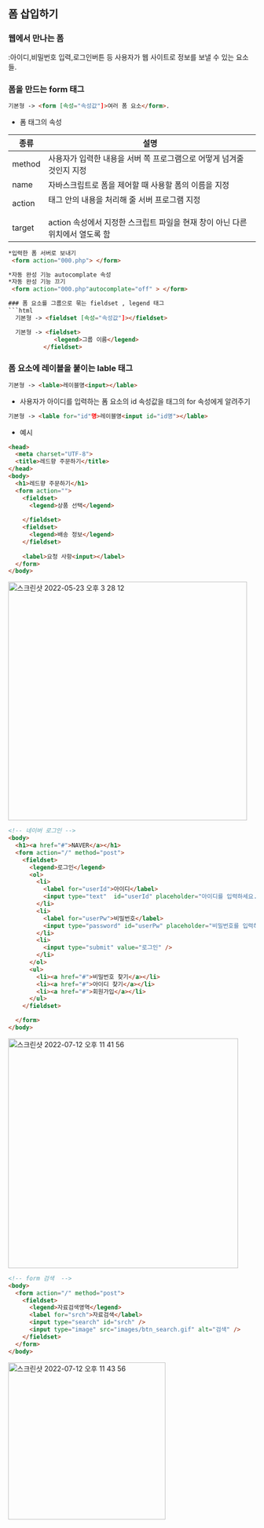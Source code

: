 ## 폼 삽입하기  
### 웹에서 만나는 폼  
:아이디,비밀번호 입력,로그인버튼 등 사용자가 웹 사이트로 정보를 보낼 수 있는 요소들.

### 폼을 만드는 form 태그  
```html
기본형 -> <form [속성="속성값"]>여러 폼 요소</form>. 
```
* 폼 태그의 속성  

| 종류 |                  설명                                 |
|-----|------------------------------------------------------|
|method|사용자가 입력한 내용을 서버 쪽 프로그램으로 어떻게 넘겨줄 것인지 지정|
|name|자바스크립트로 폼을 제어할 때 사용할 폼의 이름을 지정|
|action|<form> 태그 안의 내용을 처리해 줄 서버 프로그램 지정|
|target|action 속성에서 지정한 스크립트 파일을 현재 창이 아닌 다른 위치에서 열도록 함|. 
  

```html
*입력한 폼 서버로 보내기
 <form action="000.php"> </form>  

*자동 완성 기능 autocomplate 속성  
*자동 완성 기능 끄기  
 <form action="000.php"autocomplate="off" > </form>  

### 폼 요소를 그룹으로 묶는 fieldset , legend 태그  
```html
  기본형 -> <fieldset [속성="속성값"]></fieldset>

  기본형 -> <fieldset>
             <legend>그룹 이름</legend>
          </fieldset>
```  

 
### 폼 요소에 레이블을 붙이는 lable 태그
``` html
기본형 -> <lable>레이블명<input></lable>
```

* 사용자가 아이디를 입력하는 폼 요소의 id 속성값을 <lable> 태그의 for 속성에게 알려주기 
```html 
기본형 -> <lable for="id"명>레이블명<input id="id명"></lable>
```

* 예시

``` html
<head>
  <meta charset="UTF-8">
  <title>레드향 주문하기</title>
</head>
<body>
  <h1>레드향 주문하기</h1>
  <form action="">
    <fieldset>
      <legend>상품 선택</legend>
      
    </fieldset>
    <fieldset>
      <legend>배송 정보</legend>  
    </fieldset>   
    
    <label>요청 사항<input></label>
  </form>
</body>
```
 <img width="486" alt="스크린샷 2022-05-23 오후 3 28 12" src="https://user-images.githubusercontent.com/97012561/169757027-3e5e8b41-b097-4f8d-85fe-15fafe3c2dae.png">



  
```html
<!-- 네이버 로그인 -->
<body>
  <h1><a href="#">NAVER</a></h1>
  <form action="/" method="post">
    <fieldset>
      <legend>로그인</legend>
      <ol>
        <li>
          <label for="userId">아이디</label>
          <input type="text"  id="userId" placeholder="아이디를 입력하세요." required autofocus />
        </li>
        <li>
          <label for="userPw">비밀번호</label>
          <input type="password" id="userPw" placeholder="비밀번호를 입력하세요." required />
        </li>
        <li>
          <input type="submit" value="로그인" />
        </li>
      </ol>
      <ul>
        <li><a href="#">비밀번호 찾기</a></li>
        <li><a href="#">아이디 찾기</a></li>
        <li><a href="#">회원가입</a></li>
      </ul>
    </fieldset>

  </form>
</body>
```

<img width="468" alt="스크린샷 2022-07-12 오후 11 41 56" src="https://user-images.githubusercontent.com/97012561/178517364-3a219190-a2ad-4a5d-9b84-b4947ab32df5.png">


```html
<!-- form 검색  -->
<body>
  <form action="/" method="post">
    <fieldset>
      <legend>자료검색영역</legend>
      <label for="srch">자료검색</label>
      <input type="search" id="srch" />
      <input type="image" src="images/btn_search.gif" alt="검색" />
    </fieldset>
  </form>
</body>
```
  
<img width="320" alt="스크린샷 2022-07-12 오후 11 43 56" src="https://user-images.githubusercontent.com/97012561/178517776-418a9791-c4e3-48d3-96e0-c813066e3b5f.png">

